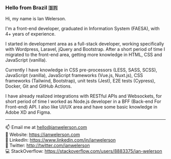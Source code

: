 
### Hello from Brazil 🇧🇷

Hi, my name is Ian Welerson.

I'm a front-end developer, graduated in Information System (FAESA), with 4+ years of experience.

I started in development area as a full-stack developer, working specifically with Wordpress, Laravel, jQuery and Bootstrap. After a short period of time I migrated to the front-end area, getting more knowledge in HTML, CSS and JavaScript (vanilla).

Currently I have knowledge in CSS pre-processors (LESS, SASS, SCSS), JavaScript (vanilla), JavaScript frameworks (Vue.js, Nuxt.js), CSS frameworks (Tailwind, Bootstrap), unit tests (Jest), E2E tests (Cypress), Docker, Git and GitHub Actions.

I have already realized integrations with RESTful APIs and Websockets, for short period of time I worked as Node.js developer in a BFF (Back-end For Front-end) API. I also like UI/UX area and have some basic knowledge in Adobe XD and Figma.

***

📫 Email me at hello@ianwelerson.com  
🎯 Website: https://ianwelerson.com  
👤 LinkedIn: https://www.linkedin.com/in/ianwelerson  
🐥 Twitter: http://twitter.com/ianwelerson  
💻 StackOverflow: https://stackoverflow.com/users/8883375/ian-welerson
